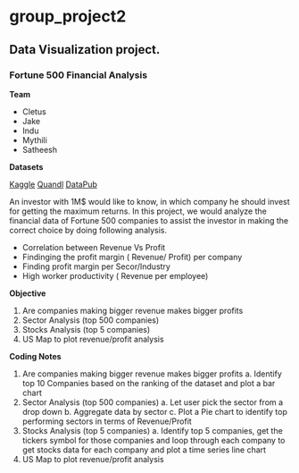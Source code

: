 # group_project2
## Data Visualization project.

### Fortune 500 Financial Analysis
**Team**
 -	Cletus
 - Jake
 -	Indu
 -	Mythili
 -	Satheesh

**Datasets**

[Kaggle](https://www.kaggle.com/Eruditepanda/fortune-1000-2018)
[Quandl](https://www.quandl.com/)
[DataPub](https://datahub.io/core/s-and-p-500-companies)

An investor with 1M$ would like to know, in which company he should invest for getting the maximum returns. In this project, we would analyze the financial data of Fortune 500 companies to assist the investor in making the correct choice by doing following analysis.

  - Correlation between Revenue Vs Profit
  - Findinging the profit margin ( Revenue/ Profit) per company
  - Finding profit margin per Secor/Industry
  - High worker productivity ( Revenue per employee)

**Objective**

 1.	Are companies making bigger revenue makes bigger profits
 2.	Sector Analysis (top 500 companies)
 3.	Stocks Analysis (top 5 companies)
 4.	US Map to plot revenue/profit analysis

**Coding Notes**

 1.	Are companies making bigger revenue makes bigger profits
    a.	Identify top 10 Companies based on the ranking of the dataset and plot a bar chart
 2.	Sector Analysis (top 500 companies)
    a.	Let user pick the sector from a drop down
    b.	Aggregate data by sector
    c.	Plot a Pie chart to identify top performing sectors in terms of Revenue/Profit
 3.	Stocks Analysis (top 5 companies)
    a.	Identify top 5 companies, get the tickers symbol for those companies and loop through each company to get stocks data for each company and plot a time series line chart
 4.	US Map to plot revenue/profit analysis



